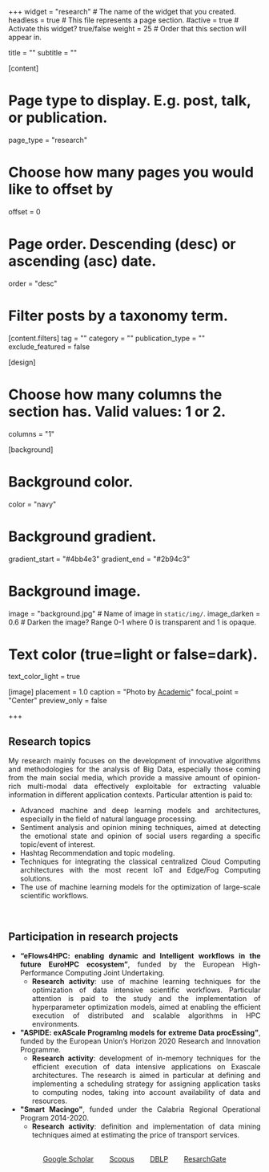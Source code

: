 +++
widget = "research"  # The name of the widget that you created.
headless = true  # This file represents a page section.
#active = true  # Activate this widget? true/false
weight = 25 # Order that this section will appear in.

title = ""
subtitle = ""


[content]
  # Page type to display. E.g. post, talk, or publication.
  page_type = "research"
  
  
  # Choose how many pages you would like to offset by
  offset = 0

  # Page order. Descending (desc) or ascending (asc) date.
  order = "desc"

  # Filter posts by a taxonomy term.
  [content.filters]
    tag = ""
    category = ""
    publication_type = ""
    exclude_featured = false

[design]
  # Choose how many columns the section has. Valid values: 1 or 2.
  columns = "1"


[background]
  # Background color.
  color = "navy"
  
  # Background gradient.
  gradient_start = "#4bb4e3"
  gradient_end = "#2b94c3"
  
  # Background image.
  image = "background.jpg"  # Name of image in `static/img/`.
  image_darken = 0.6  # Darken the image? Range 0-1 where 0 is transparent and 1 is opaque.

  # Text color (true=light or false=dark).
  text_color_light = true

[image]
placement = 1.0
caption = "Photo by [Academic](https://sourcethemes.com/academic/)"
focal_point = "Center"
preview_only = false

+++
<div style="text-align: justify">
<h2><b>Research topics</b></h2>
My research mainly focuses on the development of innovative algorithms and methodologies for the analysis of Big Data, especially those coming from the main social media, which provide a massive amount of opinion-rich multi-modal data effectively exploitable for extracting valuable information in different application contexts.
Particular attention is paid to:
<ul>
  <li>Advanced machine and deep learning models and architectures, especially in the field of natural language processing.</li>
  <li>Sentiment analysis and opinion mining techniques, aimed at detecting the emotional state and opinion of social users regarding a specific topic/event of interest.</li>
  <li>Hashtag Recommendation and topic modeling.</li>
  <li>Techniques for integrating the classical centralized Cloud Computing architectures with the most recent IoT and Edge/Fog Computing solutions.</li>
  <li>The use of machine learning models for the optimization of large-scale scientific workflows.</li>
</ul>
</div>
<br>
<div style="text-align: justify">
<h2><b>Participation in research projects</b></h2>
<ul>
  <li><b>“eFlows4HPC: enabling dynamic and Intelligent workflows in the future EuroHPC ecosystem”</b>, funded by the European High-Performance Computing Joint Undertaking.<br><ul><li><b>Research activity</b>: use of machine learning techniques for the optimization of data intensive scientific workflows. Particular attention is paid to the study and the implementation of hyperparameter optimization models, aimed at enabling the efficient execution of distributed and scalable algorithms in HPC environments.</li></ul></li>
  <li><b>"ASPIDE: exAScale ProgramIng models for extreme Data procEssing"</b>, funded by the European Union’s Horizon 2020 Research and Innovation Programme.<br><ul><li><b>Research activity</b>: development of in-memory techniques for the efficient execution of data intensive applications on Exascale architectures. The research is aimed in particular at defining and implementing a scheduling strategy for assigning application tasks to computing nodes, taking into account availability of data and resources.</li></ul></li>
  <li><b>"Smart Macingo"</b>, funded under the Calabria Regional Operational Program 2014-2020.<br><ul><li><b>Research activity</b>: definition and implementation of data mining techniques aimed at estimating the price of transport services.</li></ul></li>
</ul>
</div>
<br>
<div style="text-align:center">
<a href="https://scholar.google.com/citations?hl=it&amp;user=JQdSJdgAAAAJ">Google Scholar</a>
&nbsp;&nbsp;&nbsp;&nbsp;&nbsp;&nbsp;
<a href="https://www.scopus.com/authid/detail.uri?authorId=57215871062">Scopus</a>
&nbsp;&nbsp;&nbsp;&nbsp;&nbsp;&nbsp;
<a href="https://dblp.org/pid/261/8279.html">DBLP</a>
&nbsp;&nbsp;&nbsp;&nbsp;&nbsp;&nbsp;
<a href="https://www.researchgate.net/profile/Riccardo-Cantini">ResarchGate</a></div>
</div>